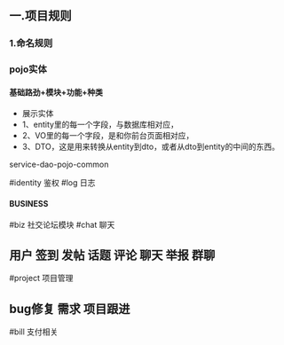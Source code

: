 ## 一.项目规则
### 1.命名规则
### pojo实体
#### 基础路劲+模块+功能+种类

 *  展示实体
 *  1、entity里的每一个字段，与数据库相对应，
 *  2、VO里的每一个字段，是和你前台页面相对应，
 *  3、DTO，这是用来转换从entity到dto，或者从dto到entity的中间的东西。
 
service-dao-pojo-common

#identity 鉴权
#log 日志

#### BUSINESS
#biz  社交论坛模块
#chat 聊天
## 用户 签到 发帖 话题 评论 聊天 举报  群聊 

#project 项目管理
## bug修复 需求 项目跟进


#bill 支付相关


